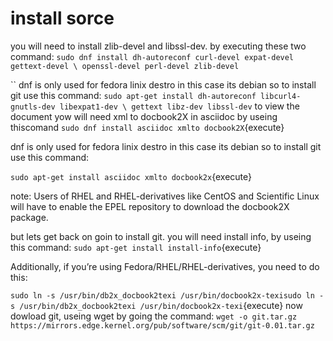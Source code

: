 # install sorce

you will need to install zlib-devel and libssl-dev. by executing these two command:
`sudo dnf install dh-autoreconf curl-devel expat-devel gettext-devel \
  openssl-devel perl-devel zlib-devel`

``
dnf is only used for fedora linix destro
in this case its debian so to install git use this command:
`sudo apt-get install dh-autoreconf libcurl4-gnutls-dev libexpat1-dev \ gettext libz-dev libssl-dev`
to view the document yow will need xml to docbook2X in asciidoc by useing thiscomand
`sudo dnf install asciidoc xmlto docbook2X`{execute}

dnf is only used for fedora linix destro
in this case its debian so to install git use this command:

`sudo apt-get install asciidoc xmlto docbook2x`{execute}

note: Users of RHEL and RHEL-derivatives like CentOS and Scientific Linux will have to enable the EPEL repository to download the docbook2X package.

but lets get back on goin to install git.
you will need install info, by useing this command:
`sudo apt-get install install-info`{execute}

Additionally, if you’re using Fedora/RHEL/RHEL-derivatives, you need to do this:

`sudo ln -s /usr/bin/db2x_docbook2texi /usr/bin/docbook2x-texisudo ln -s /usr/bin/db2x_docbook2texi /usr/bin/docbook2x-texi`{execute}
now dowload git, useing wget by going the command:
`wget -o git.tar.gz https://mirrors.edge.kernel.org/pub/software/scm/git/git-0.01.tar.gz`